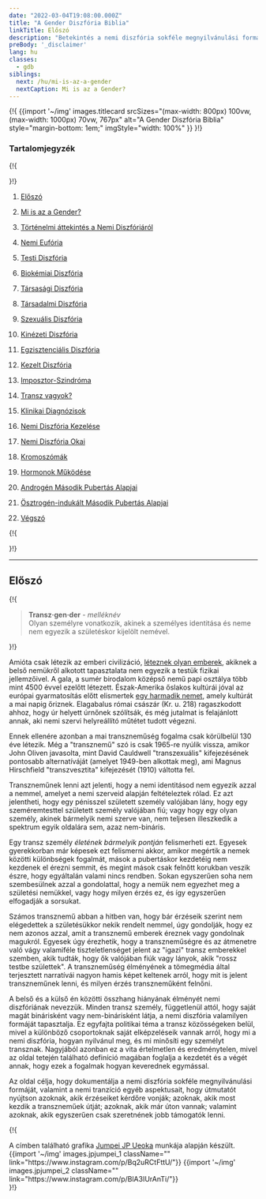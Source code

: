```yaml
---
date: "2022-03-04T19:08:00.000Z"
title: "A Gender Diszfória Biblia"
linkTitle: Előszó
description: "Betekintés a nemi diszfória sokféle megnyilvánulási formájába, illetve hogy mit jelent transzneműnek lenni."
preBody: '_disclaimer'
lang: hu
classes:
  - gdb
siblings:
  next: /hu/mi-is-az-a-gender
  nextCaption: Mi is az a Gender?
---
```



{!{
{{import
  '~/img'
  images.titlecard
  srcSizes="(max-width: 800px) 100vw, (max-width: 1000px) 70vw, 767px"
  alt="A Gender Diszfória Biblia"
  style="margin-bottom: 1em;"
  imgStyle="width: 100%"
}}
}!}

### Tartalomjegyzék

{!{ <div class="two-column-list"> }!}

1. [Előszó](#eloszo)

2. [Mi is az a Gender?](/hu/mi-is-az-a-gender)

3. [Történelmi áttekintés a Nemi Diszfóriáról](/hu/tortenelmi-attekintes)

4. [Nemi Eufória](/hu/euforia)

5. [Testi Diszfória](/hu/testi-diszforia)

6. [Biokémiai Diszfória](/hu/biokemiai-diszforia)

7. [Társasági Diszfória](/hu/tarsasagi-diszforia)

8. [Társadalmi Diszfória](/hu/tarsadalmi-diszforia)

9. [Szexuális Diszfória](/hu/szexualis-diszforia)

10. [Kinézeti Diszfória](/hu/kinezeti-diszforia)

11. [Egzisztenciális Diszfória](/hu/egzisztencialis-diszforia)

12. [Kezelt Diszfória](/hu/kezelt-diszforia)

13. [Imposztor-Szindróma](/hu/imposztor-szindroma)

14. [Transz vagyok?](/hu/transz-vagyok)

15. [Klinikai Diagnózisok](/hu/klinikai-diagnozisok)

16. [Nemi Diszfória Kezelése](/hu/kezeles)

17. [Nemi Diszfória Okai](/hu/okok)

18. [Kromoszómák](/hu/kromoszomak)

19. [Hormonok Működése](/hu/hormonok)

20. [Androgén Második Pubertás Alapjai](/hu/masodik-pubertas-masc)

21. [Ösztrogén-indukált Második Pubertás Alapjai](/hu/masodik-pubertas-fem)

22. [Végszó](/hu/vegszo)

{!{ </div> }!}

<hr class="print-break-after print-hidden">

## Előszó

{!{
<div class="gutter"><blockquote>
  <strong>Transz·gen·der</strong> - <em>melléknév</em><br>
  Olyan személyre vonatkozik, akinek a személyes identitása és neme nem egyezik a születéskor kijelölt nemével.
</blockquote></div>
}!}

Amióta csak létezik az emberi civilizáció, [léteznek olyan emberek](https://en.wikipedia.org/wiki/Transgender_history), akiknek a belső nemükről alkotott tapasztalata nem egyezik a testük fizikai jellemzőivel. A gala, a sumér birodalom középső nemű papi osztálya több mint 4500 évvel ezelőtt létezett. Észak-Amerika őslakos kultúrái jóval az európai gyarmatosítás előtt elismertek [egy harmadik nemet](https://en.wikipedia.org/wiki/Third_gender), amely kultúrát a mai napig őriznek. Elagabalus római császár (Kr. u. 218) ragaszkodott ahhoz, hogy úr helyett úrnőnek szólítsák, és még jutalmat is felajánlott annak, aki nemi szervi helyreállító műtétet tudott végezni.

Ennek ellenére azonban a mai transzneműség fogalma csak körülbelül 130 éve létezik. Még a "transznemű" szó is csak 1965-re nyúlik vissza, amikor John Oliven javasolta, mint David Cauldwell "transzexuális" kifejezésének pontosabb alternatíváját (amelyet 1949-ben alkottak meg), ami Magnus Hirschfield "transzvesztita" kifejezését (1910) váltotta fel.

Transzneműnek lenni azt jelenti, hogy a nemi identitásod nem egyezik azzal a nemmel, amelyet a nemi szerveid alapján feltételeztek rólad. Ez azt jelentheti, hogy egy pénisszel született személy valójában lány, hogy egy szeméremtesttel született személy valójában fiú; vagy hogy egy olyan személy, akinek bármelyik nemi szerve van, nem teljesen illeszkedik a spektrum egyik oldalára sem, azaz nem-bináris.

Egy transz személy *életének bármelyik pontján* felismerheti ezt. Egyesek gyerekkorban már képesek ezt felismerni akkor, amikor megértik a nemek közötti különbségek fogalmát, mások a pubertáskor kezdetéig nem kezdenek el érezni semmit, és megint mások csak felnőtt korukban veszik észre, hogy egyáltalán valami nincs rendben. Sokan egyszerűen soha nem szembesülnek azzal a gondolattal, hogy a nemük nem egyezhet meg a születési nemükkel, vagy hogy milyen érzés ez, és így egyszerűen elfogadják a sorsukat.

Számos transznemű abban a hitben van, hogy bár érzéseik szerint nem elégedettek a születésükkor nekik rendelt nemmel, úgy gondolják, hogy ez nem azonos azzal, amit a transznemű emberek éreznek vagy gondolnak magukról. Egyesek úgy érezhetik, hogy a transzneműségre és az átmenetre való vágy valamiféle tiszteletlenséget jelent az "igazi" transz emberekkel szemben, akik tudták, hogy ők valójában fiúk vagy lányok, akik "rossz testbe születtek". A transzneműség élményének a tömegmédia által terjesztett narratívái nagyon hamis képet keltenek arról, hogy mit is jelent transzneműnek lenni, és milyen érzés transzneműként felnőni.

A belső és a külső én közötti összhang hiányának élményét nemi diszfóriának nevezzük. Minden transz személy, függetlenül attól, hogy saját magát binárisként vagy nem-binárisként látja, a nemi diszfória valamilyen formáját tapasztalja. Ez egyfajta politikai téma a transz közösségeken belül, mivel a különböző csoportoknak saját elképzeléseik vannak arról, hogy mi a nemi diszfória, hogyan nyilvánul meg, és mi minősíti egy személyt transznak. Nagyjából azonban ez a vita értelmetlen és eredménytelen, mivel az oldal tetején található definíció magában foglalja a kezdetét és a végét annak, hogy ezek a fogalmak hogyan keverednek egymással.

Az oldal célja, hogy dokumentálja a nemi diszfória sokféle megnyilvánulási formáját, valamint a nemi tranzíció egyéb aspektusait, hogy útmutatót nyújtson azoknak, akik érzéseiket kérdőre vonják; azoknak, akik most kezdik a transzneműek útját; azoknak, akik már úton vannak; valamint azoknak, akik egyszerűen csak szeretnének jobb támogatók lenni.

{!{
<div class="gutter flex flex-end print-inline print-span2 print-center">
<span>A címben található grafika <a href="https://www.instagram.com/jp_means_jumpei/">Jumpei JP Ueoka</a> munkája alapján készült.</span>
<div class="grid-row" style="grid-template-columns: 1fr 1fr">
{{import '~/img' images.jpjumpei_1 className="" link="https://www.instagram.com/p/Bq2uRCtFttU/"}}
{{import '~/img' images.jpjumpei_2 className="" link="https://www.instagram.com/p/BlA3IUrAnTi/"}}
</div>
</div>
}!}
